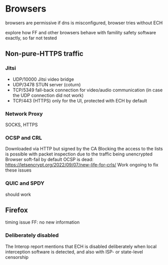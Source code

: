 # Browsers
browsers are permissive
if dns is misconfigured, browser tries without ECH

explore how FF and other browsers behave with famility safety software exactly, so far not tested

## Non-pure-HTTPS traffic
### Jitsi
- UDP/10000 Jitsi video bridge
- UDP/3478 STUN server (coturn)
- TCP/5349 fall-back connection for video/audio communication (in case the UDP connection did not work)
- TCP/443 (HTTPS) only for the UI, protected with ECH by default
### Network Proxy
SOCKS, HTTPS
### OCSP and CRL
Downloaded via HTTP but signed by the CA
Blocking the access to the lists is possible with packet inspection due to the traffic being unencrypted
Browser soft-fail by default
OCSP is dead: https://letsencrypt.org/2022/09/07/new-life-for-crls/
Work ongoing to fix these issues
### QUIC and SPDY
should work
## Firefox

timing issue FF: no new information
### Deliberately disabled
The Interop report mentions that ECH is disabled deliberately when local interception software is detected, and also with ISP- or state-level censorship
